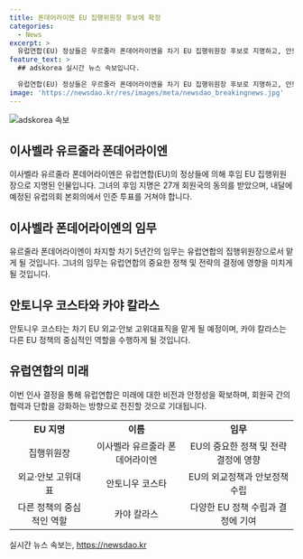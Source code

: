 ```yaml
---
title: 폰데어라이엔 EU 집행위원장 후보에 확정
categories:
  - News
excerpt: >
  유럽연합(EU) 정상들은 우르줄라 폰데어라이엔을 차기 EU 집행위원장 후보로 지명하고, 안토니우 코스타와 카야 칼라스를 각각 EU 외교·안보 고위대표로 임명하기로 합의했다. 폰데어라이엔 후보는 내달 유럽의회 본회의에서 361표 이상을 획득해야 연임이 확정되며, 만일 확정되면 11월 1일부터 5년간 임기를 수행하게 된다. 코스타 전 총리와 칼라스 총리는 각각 자신의 책무를 다하겠다는 다짐과 의지를 밝히며 유럽의 안정과 번영에 기여하겠다는 의지를 피력했다. EU의 새로운 지도부의 취임으로 유럽의 미래가 주목받을 전망이다.
feature_text: >
  ## adskorea 실시간 뉴스 속보입니다.

  유럽연합(EU) 정상들은 우르줄라 폰데어라이엔을 차기 EU 집행위원장 후보로 지명하고, 안토니우 코스타와 카야 칼라스를 각각 EU 외교·안보 고위대표로 임명하기로 합의했다. 폰데어라이엔 후보는 내달 유럽의회 본회의에서 361표 이상을 획득해야 연임이 확정되며, 만일 확정되면 11월 1일부터 5년간 임기를 수행하게 된다. 코스타 전 총리와 칼라스 총리는 각각 자신의 책무를 다하겠다는 다짐과 의지를 밝히며 유럽의 안정과 번영에 기여하겠다는 의지를 피력했다. EU의 새로운 지도부의 취임으로 유럽의 미래가 주목받을 전망이다.
image: 'https://newsdao.kr/res/images/meta/newsdao_breakingnews.jpg'
---
```


<p><img src="https://newsdao.kr/res/images/meta/newsdao_breakingnews.jpg" alt="adskorea 속보" /></p>

<h2 data-ke-size="size26">이사벨라 유르줄라 폰데어라이엔</h2>

<p data-ke-size="size16">이사벨라 유르줄라 폰데어라이엔은 유럽연합(EU)의 정상들에 의해 후임 EU 집행위원장으로 지명된 인물입니다. 그녀의 후임 지명은 27개 회원국의 동의를 받았으며, 내달에 예정된 유럽의회 본회의에서 인준 투표를 거쳐야 합니다.</p>

<h2 data-ke-size="size26">이사벨라 폰데어라이엔의 임무</h2>

<p data-ke-size="size16">유르줄라 폰데어라이엔이 차지할 차기 5년간의 임무는 유럽연합의 집행위원장으로서 맡게 될 것입니다. 그녀의 임무는 유럽연합의 중요한 정책 및 전략의 결정에 영향을 미치게 될 것입니다.</p>

<h2 data-ke-size="size26">안토니우 코스타와 카야 칼라스</h2>

<p data-ke-size="size16">안토니우 코스타는 차기 EU 외교·안보 고위대표직을 맡게 될 예정이며, 카야 칼라스는 다른 EU 정책의 중심적인 역할을 수행하게 될 것입니다.</p>

<h2 data-ke-size="size26">유럽연합의 미래</h2>

<p data-ke-size="size16">이번 인사 결정을 통해 유럽연합은 미래에 대한 비전과 안정성을 확보하며, 회원국 간의 협력과 단합을 강화하는 방향으로 전진할 것으로 기대됩니다.</p>

<table>
    <tr>
        <td style="text-align: center; height: 17px;"><b>EU 지명</b></td>
        <td style="text-align: center; height: 17px;"><b>이름</b></td>
        <td style="text-align: center; height: 17px;"><b>임무</b></td>
    </tr>
    <tr>
        <td style="text-align: center; height: 17px;">집행위원장</td>
        <td style="text-align: center; height: 17px;">이사벨라 유르줄라 폰데어라이엔</td>
        <td style="text-align: center; height: 17px;">EU의 중요한 정책 및 전략 결정에 영향</td>
    </tr>
    <tr>
        <td style="text-align: center; height: 17px;">외교·안보 고위대표</td>
        <td style="text-align: center; height: 17px;">안토니우 코스타</td>
        <td style="text-align: center; height: 17px;">EU의 외교정책과 안보정책 수립</td>
    </tr>
    <tr>
        <td style="text-align: center; height: 17px;">다른 정책의 중심적인 역할</td>
        <td style="text-align: center; height: 17px;">카야 칼라스</td>
        <td style="text-align: center; height: 17px;">다양한 EU 정책 수립과 결정에 기여</td>
    </tr>
</table>
실시간 뉴스 속보는, <a href="https://newsdao.kr" rel="dofollow">https://newsdao.kr</a>


